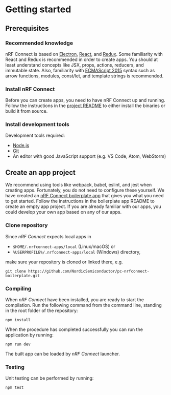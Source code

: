 ---
---

# Getting started

## Prerequisites

### Recommended knowledge

nRF Connect is based on [Electron](https://electron.atom.io/),
[React](https://facebook.github.io/react/), and [Redux](http://redux.js.org/).
Some familiarity with React and Redux is recommended in order to create apps.
You should at least understand concepts like JSX, props, actions, reducers, and
immutable state. Also, familiarity with
[ECMAScript 2015](https://babeljs.io/learn-es2015/) syntax such as arrow
functions, modules, const/let, and template strings is recommended.

### Install nRF Connect

Before you can create apps, you need to have nRF Connect up and running. Follow
the instructions in the
[project README](https://github.com/NordicSemiconductor/pc-nrfconnect-core) to
either install the binaries or build it from source.

### Install development tools

Development tools required:

- [Node.js](https://nodejs.org)
- [Git](https://git-scm.com/downloads)
- An editor with good JavaScript support (e.g. VS Code, Atom, WebStorm)

## Create an app project

We recommend using tools like webpack, babel, eslint, and jest when creating
apps. Fortunately, you do not need to configure these yourself. We have created
an
[nRF Connect boilerplate app](https://github.com/NordicSemiconductor/pc-nrfconnect-boilerplate)
that gives you what you need to get started. Follow the instructions in the
boilerplate app README to create an empty app project. If you are already
familiar with our apps, you could develop your own app based on any of our apps.

### Clone repository

Since _nRF Connect_ expects local apps in

- `$HOME/.nrfconnect-apps/local` (Linux/macOS) or
- `%USERPROFILE%/.nrfconnect-apps/local` (Windows) directory,

make sure your repository is cloned or linked there, e.g.

```
git clone https://github.com/NordicSemiconductor/pc-nrfconnect-boilerplate.git
```

### Compiling

When _nRF Connect_ have been installed, you are ready to start the compilation.
Run the following command from the command line, standing in the root folder of
the repository:

    npm install

When the procedure has completed successfully you can run the application by
running:

    npm run dev

The built app can be loaded by _nRF Connect_ launcher.

### Testing

Unit testing can be performed by running:

    npm test

